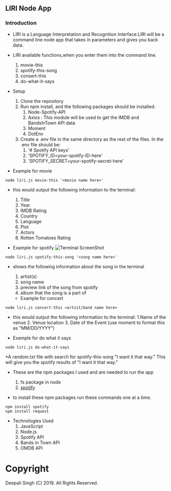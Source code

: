 ## LIRI Node App

### Introduction

* LIRI is a Language Interpretation and Recognition Interface.LIRI will be a command line node app that takes in parameters and gives you back data.
* LIRI available functions,when you enter them into the command line. 
	1. movie-this
	2. spotify-this-song
	3. consert-this
	4. do-what-it-says

* Setup
  1.	Clone the repository
  2.	Run npm install, and the following packages should be installed:
           1. Node-Spotify-API
           2. Axios : This module will be used to get the IMDB and BandsInTown API data
           3. Moment
           4. DotEnv
  3.	Create a .env file in the same directory as the rest of the files. In the .env file should be:
           1. '# Spotify API keys'
           2. 'SPOTIFY_ID=your-spotify-ID-here'
           3. 'SPOTIFY_SECRET=your-spotify-secret-here'


* Example for movie
```
node liri.js movie-this '<movie name here>'
```
* this would output the following information to the terminal:
	1. Title
	2. Year
	3. IMDB Rating
	4. Country
	5. Language
	6. Plot
	7. Actors
	8. Rotten Tomatoes Rating

* Example for spotify
![Terminal ScreenShot](/images/spotifythissong_nosong.jpg)
```
node liri.js spotify-this-song '<song name here>'
```
* shows the following information about the song in the terminal
	1. artist(s)
	2. song name
	3. preview link of the song from spotify
	4. album that the song is a part of
  
  * Example for concert
```
node liri.js concert-this <artist/band name here>
```
* this would output the following information to the terminal:
	1.Name of the venue
	2. Venue location
	3. Date of the Event (use moment to format this as "MM/DD/YYYY") 

* Example for do what it says
```
node liri.js do-what-it-says
```
*A random.txt file with search for spotify-this-song "I want it that way." This will give you the spotify results of "I want it that way."


* These are the npm packages I used and are needed to run the app
	1. fs package in node
	2. [spotify](https://www.npmjs.com/package/spotify)
	

* to install these npm packages run these commands one at a time.
```
npm install spotify
npm install request
```
* Technologies Used
  1. JavaScript
  2. Node.js
  3. Spotify API
  4. Bands in Town API
  5. OMDB API


# Copyright
Deepali Singh (C) 2019. All Rights Reserved.
